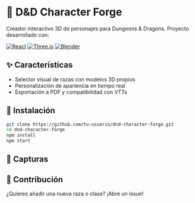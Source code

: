 # 🐉 D&D Character Forge

Creador interactivo 3D de personajes para Dungeons & Dragons. Proyecto desarrollado con:

[![React](https://img.shields.io/badge/React-20232A?style=for-the-badge&logo=react)](https://reactjs.org/)
[![Three.js](https://img.shields.io/badge/Three.js-000000?style=for-the-badge&logo=three.js)](https://threejs.org/)
[![Blender](https://img.shields.io/badge/Blender-%23F5792A.svg?style=for-the-badge&logo=blender)](https://www.blender.org/)

## ✨ Características
- Selector visual de razas con modelos 3D propios
- Personalización de apariencia en tiempo real
- Exportación a PDF y compatibilidad con VTTs

## 🚀 Instalación
```bash
git clone https://github.com/tu-usuario/dnd-character-forge.git
cd dnd-character-forge
npm install
npm start
```

## 📸 Capturas


## 🤝 Contribución
¿Quieres añadir una nueva raza o clase? ¡Abre un issue!